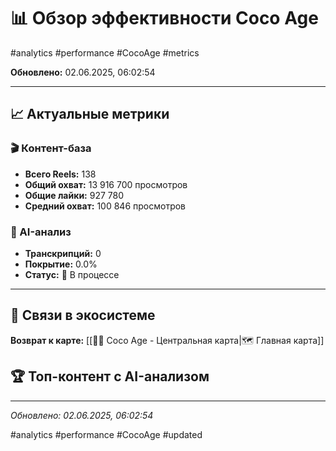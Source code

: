 # 📊 Обзор эффективности Coco Age

#analytics #performance #CocoAge #metrics

**Обновлено:** 02.06.2025, 06:02:54

---

## 📈 Актуальные метрики

### 🎬 Контент-база
- **Всего Reels:** 138
- **Общий охват:** 13 916 700 просмотров
- **Общие лайки:** 927 780
- **Средний охват:** 100 846 просмотров

### 🤖 AI-анализ
- **Транскрипций:** 0
- **Покрытие:** 0.0%
- **Статус:** 🔄 В процессе

---

## 🔗 Связи в экосистеме

**Возврат к карте:** [[🥥✨ Coco Age - Центральная карта|🗺️ Главная карта]]

## 🏆 Топ-контент с AI-анализом



---

*Обновлено: 02.06.2025, 06:02:54*

#analytics #performance #CocoAge #updated